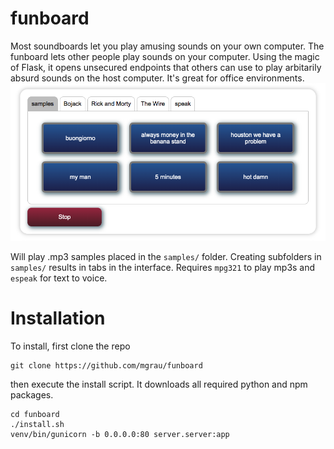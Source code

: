 # funboard
Most soundboards let you play amusing sounds on your own computer. The funboard lets other people play sounds on your computer. Using the magic of Flask, it opens unsecured endpoints that others can use to play arbitarily absurd sounds on the host computer. It's great for office environments.
![funboard](images/funboard.png)

Will play .mp3 samples placed in the `samples/` folder.
Creating subfolders in `samples/` results in tabs in the interface.
Requires `mpg321` to play mp3s and `espeak` for text to voice.


# Installation
To install, first clone the repo
```
git clone https://github.com/mgrau/funboard
```
then execute the install script. It downloads all required python and npm packages.
```
cd funboard
./install.sh
venv/bin/gunicorn -b 0.0.0.0:80 server.server:app
```
